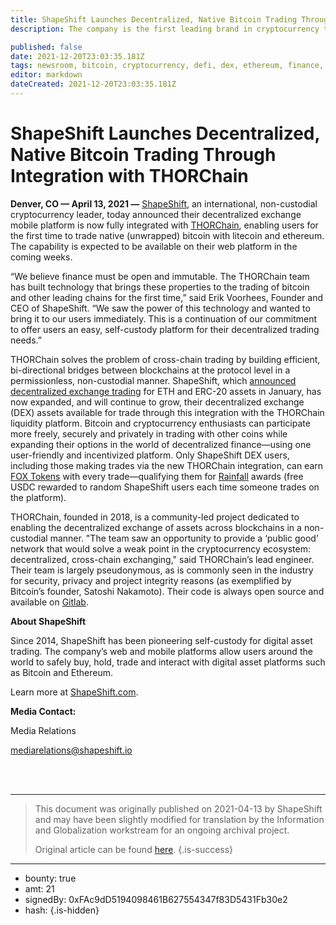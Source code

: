 ```yaml
---
title: ShapeShift Launches Decentralized, Native Bitcoin Trading Through Integration with THORChain
description: The company is the first leading brand in cryptocurrency to offer users decentralized, cross-blockchain trading access (without KYC)

published: false
date: 2021-12-20T23:03:35.181Z
tags: newsroom, bitcoin, cryptocurrency, defi, dex, ethereum, finance, needs-review
editor: markdown
dateCreated: 2021-12-20T23:03:35.181Z
---
```


# ShapeShift Launches Decentralized, Native Bitcoin Trading Through Integration with THORChain

**Denver, CO — April 13, 2021 —** [ShapeShift](https://shapeshift.com/), an international, non-custodial cryptocurrency leader, today announced their decentralized exchange mobile platform is now fully integrated with [THORChain](https://thorchain.org/), enabling users for the first time to trade native (unwrapped) bitcoin with litecoin and ethereum. The capability is expected to be available on their web platform in the coming weeks.<br/>

“We believe finance must be open and immutable. The THORChain team has built technology that brings these properties to the trading of bitcoin and other leading chains for the first time,” said Erik Voorhees, Founder and CEO of ShapeShift. “We saw the power of this technology and wanted to bring it to our users immediately. This is a continuation of our commitment to offer users an easy, self-custody platform for their decentralized trading needs.”<br/>

THORChain solves the problem of cross-chain trading by building efficient, bi-directional bridges between blockchains at the protocol level in a permissionless, non-custodial manner. ShapeShift, which [announced decentralized exchange trading](https://shapeshift.com/newsroom/shapeshift-integrates-dex) for ETH and ERC-20 assets in January, has now expanded, and will continue to grow, their decentralized exchange (DEX) assets available for trade through this integration with the THORChain liquidity platform. Bitcoin and cryptocurrency enthusiasts can participate more freely, securely and privately in trading with other coins while expanding their options in the world of decentralized finance—using one user-friendly and incentivized platform. Only ShapeShift DEX users, including those making trades via the new THORChain integration, can earn [FOX Tokens](https://shapeshift.com/fox-token) with every trade—qualifying them for [Rainfall](https://shapeshift.com/rainfall) awards (free USDC rewarded to random ShapeShift users each time someone trades on the platform). 

THORChain, founded in 2018, is a community-led project dedicated to enabling the decentralized exchange of assets across blockchains in a non-custodial manner. "The team saw an opportunity to provide a ‘public good’ network that would solve a weak point in the cryptocurrency ecosystem: decentralized, cross-chain exchanging," said THORChain’s lead engineer. Their team is largely pseudonymous, as is commonly seen in the industry for security, privacy and project integrity reasons (as exemplified by Bitcoin’s founder, Satoshi Nakamoto). Their code is always open source and available on [Gitlab](https://gitlab.com/thorchain).<br/>

**About ShapeShift**<br/>

Since 2014, ShapeShift has been pioneering self-custody for digital asset trading. The company’s web and mobile platforms allow users around the world to safely buy, hold, trade and interact with digital asset platforms such as Bitcoin and Ethereum.<br/>

Learn more at [ShapeShift.com](https://shapeshift.com/).

**Media Contact:**<br/>

Media Relations 

[mediarelations@shapeshift.io](mailto:mediarelations@shapeshift.io)

<br/><br/>

---

> This document was originally published on 2021-04-13 by ShapeShift and may have been slightly modified for translation by the Information and Globalization workstream for an ongoing archival project.
>
> Original article can be found [here](https://shapeshift.com/newsroom/shapeshift-launches-decentralized-native-bitcoin-trading-through-integration-with-thorchain).
{.is-success}

---

- bounty: true
- amt: 21
- signedBy: 0xFAc9dD5194098461B627554347f83D5431Fb30e2
- hash: 
{.is-hidden}